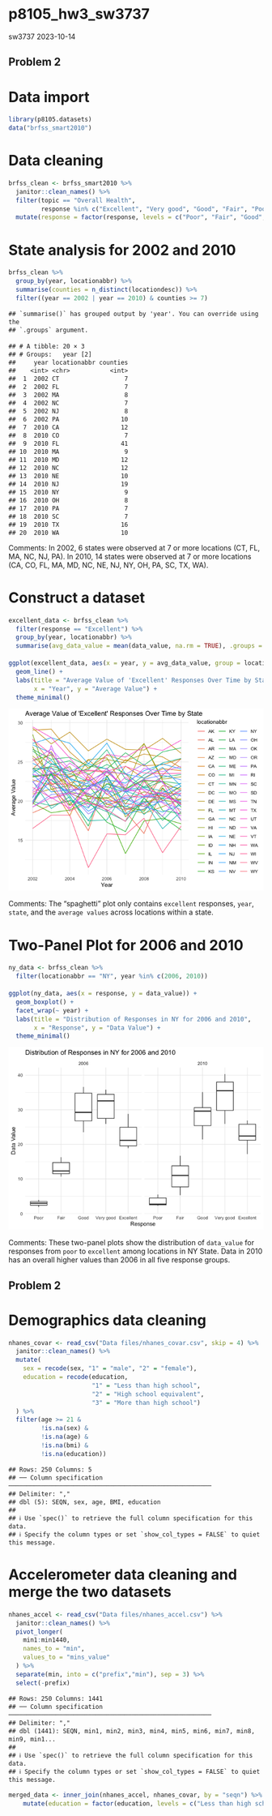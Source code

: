 p8105_hw3_sw3737
================
sw3737
2023-10-14

## Problem 2

# Data import

``` r
library(p8105.datasets)
data("brfss_smart2010")
```

# Data cleaning

``` r
brfss_clean <- brfss_smart2010 %>% 
  janitor::clean_names() %>%
  filter(topic == "Overall Health", 
         response %in% c("Excellent", "Very good", "Good", "Fair", "Poor")) %>% 
  mutate(response = factor(response, levels = c("Poor", "Fair", "Good", "Very good", "Excellent")))
```

# State analysis for 2002 and 2010

``` r
brfss_clean %>%
  group_by(year, locationabbr) %>%
  summarise(counties = n_distinct(locationdesc)) %>%
  filter((year == 2002 | year == 2010) & counties >= 7)
```

    ## `summarise()` has grouped output by 'year'. You can override using the
    ## `.groups` argument.

    ## # A tibble: 20 × 3
    ## # Groups:   year [2]
    ##     year locationabbr counties
    ##    <int> <chr>           <int>
    ##  1  2002 CT                  7
    ##  2  2002 FL                  7
    ##  3  2002 MA                  8
    ##  4  2002 NC                  7
    ##  5  2002 NJ                  8
    ##  6  2002 PA                 10
    ##  7  2010 CA                 12
    ##  8  2010 CO                  7
    ##  9  2010 FL                 41
    ## 10  2010 MA                  9
    ## 11  2010 MD                 12
    ## 12  2010 NC                 12
    ## 13  2010 NE                 10
    ## 14  2010 NJ                 19
    ## 15  2010 NY                  9
    ## 16  2010 OH                  8
    ## 17  2010 PA                  7
    ## 18  2010 SC                  7
    ## 19  2010 TX                 16
    ## 20  2010 WA                 10

Comments: In 2002, 6 states were observed at 7 or more locations (CT,
FL, MA, NC, NJ, PA). In 2010, 14 states were observed at 7 or more
locations (CA, CO, FL, MA, MD, NC, NE, NJ, NY, OH, PA, SC, TX, WA).

# Construct a dataset

``` r
excellent_data <- brfss_clean %>% 
  filter(response == "Excellent") %>%
  group_by(year, locationabbr) %>%
  summarise(avg_data_value = mean(data_value, na.rm = TRUE), .groups = "drop")

ggplot(excellent_data, aes(x = year, y = avg_data_value, group = locationabbr, color = locationabbr)) +
  geom_line() +
  labs(title = "Average Value of 'Excellent' Responses Over Time by State",
       x = "Year", y = "Average Value") +
  theme_minimal() 
```

![](p8105_hw3_sw3737_files/figure-gfm/unnamed-chunk-4-1.png)<!-- -->

Comments: The “spaghetti” plot only contains `excellent` responses,
`year`, `state`, and the `average values` across locations within a
state.

# Two-Panel Plot for 2006 and 2010

``` r
ny_data <- brfss_clean %>% 
  filter(locationabbr == "NY", year %in% c(2006, 2010))

ggplot(ny_data, aes(x = response, y = data_value)) +
  geom_boxplot() +
  facet_wrap(~ year) +
  labs(title = "Distribution of Responses in NY for 2006 and 2010",
       x = "Response", y = "Data Value") +
  theme_minimal()
```

![](p8105_hw3_sw3737_files/figure-gfm/unnamed-chunk-5-1.png)<!-- -->

Comments: These two-panel plots show the distribution of `data_value`
for responses from `poor` to `excellent` among locations in NY State.
Data in 2010 has an overall higher values than 2006 in all five response
groups.

## Problem 2

# Demographics data cleaning

``` r
nhanes_covar <- read_csv("Data files/nhanes_covar.csv", skip = 4) %>%
  janitor::clean_names() %>% 
  mutate(
    sex = recode(sex, "1" = "male", "2" = "female"),
    education = recode(education, 
                       "1" = "Less than high school",
                       "2" = "High school equivalent",
                       "3" = "More than high school")
  ) %>%
  filter(age >= 21 & 
         !is.na(sex) & 
         !is.na(age) & 
         !is.na(bmi) & 
         !is.na(education))
```

    ## Rows: 250 Columns: 5
    ## ── Column specification ────────────────────────────────────────────────────────
    ## Delimiter: ","
    ## dbl (5): SEQN, sex, age, BMI, education
    ## 
    ## ℹ Use `spec()` to retrieve the full column specification for this data.
    ## ℹ Specify the column types or set `show_col_types = FALSE` to quiet this message.

# Accelerometer data cleaning and merge the two datasets

``` r
nhanes_accel <- read_csv("Data files/nhanes_accel.csv") %>%
  janitor::clean_names() %>%
  pivot_longer(
    min1:min1440,
    names_to = "min",
    values_to = "mins_value"
  ) %>%
  separate(min, into = c("prefix","min"), sep = 3) %>%
  select(-prefix)
```

    ## Rows: 250 Columns: 1441
    ## ── Column specification ────────────────────────────────────────────────────────
    ## Delimiter: ","
    ## dbl (1441): SEQN, min1, min2, min3, min4, min5, min6, min7, min8, min9, min1...
    ## 
    ## ℹ Use `spec()` to retrieve the full column specification for this data.
    ## ℹ Specify the column types or set `show_col_types = FALSE` to quiet this message.

``` r
merged_data <- inner_join(nhanes_accel, nhanes_covar, by = "seqn") %>%
    mutate(education = factor(education, levels = c("Less than high school", "High school equivalent", "More than high school")))
```

